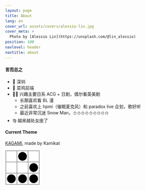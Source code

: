 ```yaml
---
layout: page
title: About
lang: en
cover_url: assets/covers/alessio-lin.jpg
cover_meta: >
  Photo by [Alessio Lin](https://unsplash.com/@lin_alessio)
position: 100
navlevel: header
navtitle: about
---
```


#### 言而总之
- 📍 深圳
- 🐔 菜鸡前端
- 🖖🏻 兴趣主要日系 ACG + 日剧，偶尔看英美剧
  - 长期喜欢看 BL 漫
  - 之前喜欢上 hpmi（催眠麦克风）和 paradox live 企划，歌好听
  - 最近非常沉迷 Snow Man，⛄️⛄️⛄️⛄️⛄️⛄️⛄️⛄️⛄️
- ♍️ 越来越处女座了


#### Current Theme
[KAGAMI](https://github.com/kamikat/jekyll-theme-kagami), made by Kamikat



<img src='/assets/images/glider.svg' alt='hacker emblem' />
